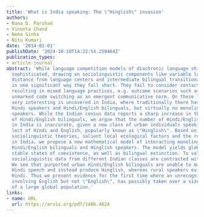 ```yaml
---
title: 'What is India speaking: The \"Hinglish\" invasion'
authors:
- Rana D. Parshad
- Vineeta Chand
- Neha Sinha
- Nitu Kumari
date: '2014-01-01'
publishDate: '2024-10-10T14:22:54.259464Z'
publication_types:
- article-journal
abstract: 'While language competition models of diachronic language shift are increasingly
  sophisticated, drawing on sociolinguistic components like variable language prestige,
  distance from language centers and intermediate bilingual transitionary populations,
  in one significant way they fall short. They fail to consider contact-based outcomes
  resulting in mixed language practices, e.g. outcome scenarios such as creoles or
  unmarked code switching as an emergent communicative norm. On these lines something
  very interesting is uncovered in India, where traditionally there have been monolingual
  Hindi speakers and Hindi/English bilinguals, but virtually no monolingual English
  speakers. While the Indian census data reports a sharp increase in the proportion
  of Hindi/English bilinguals, we argue that the number of Hindi/English bilinguals
  in India is inaccurate, given a new class of urban individuals speaking a mixed
  lect of Hindi and English, popularly known as \"Hinglish\". Based on predator-prey,
  sociolinguistic theories, salient local ecological factors and the rural-urban divide
  in India, we propose a new mathematical model of interacting monolingual Hindi speakers,
  Hindi/English bilinguals and Hinglish speakers. The model yields globally asymptotic
  stable states of coexistence, as well as bilingual extinction. To validate our model,
  sociolinguistic data from different Indian classes are contrasted with census reports:
  We see that purported urban Hindi/English bilinguals are unable to maintain fluent
  Hindi speech and instead produce Hinglish, whereas rural speakers evidence monolingual
  Hindi. Thus we present evidence for the first time where an unrecognized mixed lect
  involving English but not \"English\", has possibly taken over a sizeable faction
  of a large global population.'
links:
- name: URL
  url: https://arxiv.org/pdf/1406.4824
---
```

